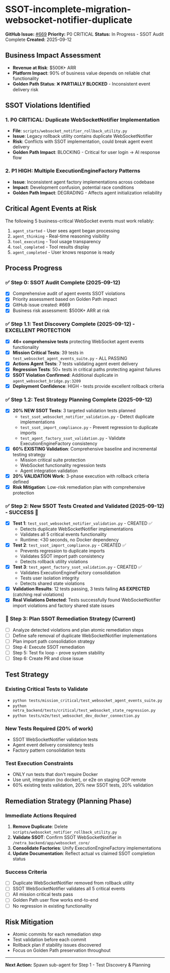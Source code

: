 # SSOT-incomplete-migration-websocket-notifier-duplicate

**GitHub Issue:** [#669](https://github.com/netra-systems/netra-apex/issues/669)
**Priority:** P0 CRITICAL
**Status:** In Progress - SSOT Audit Complete
**Created:** 2025-09-12

## Business Impact Assessment
- **Revenue at Risk**: $500K+ ARR
- **Platform Impact**: 90% of business value depends on reliable chat functionality
- **Golden Path Status**: ❌ **PARTIALLY BLOCKED** - Inconsistent event delivery risk

## SSOT Violations Identified

### 1. P0 CRITICAL: Duplicate WebSocketNotifier Implementation
- **File**: `scripts/websocket_notifier_rollback_utility.py`
- **Issue**: Legacy rollback utility contains duplicate WebSocketNotifier
- **Risk**: Conflicts with SSOT implementation, could break agent event delivery
- **Golden Path Impact**: BLOCKING - Critical for user login → AI response flow

### 2. P1 HIGH: Multiple ExecutionEngineFactory Patterns
- **Issue**: Inconsistent agent factory implementations across codebase
- **Impact**: Development confusion, potential race conditions
- **Golden Path Impact**: DEGRADING - Affects agent initialization reliability

## Critical Agent Events at Risk
The following 5 business-critical WebSocket events must work reliably:
1. `agent_started` - User sees agent began processing
2. `agent_thinking` - Real-time reasoning visibility
3. `tool_executing` - Tool usage transparency
4. `tool_completed` - Tool results display
5. `agent_completed` - User knows response is ready

## Process Progress

### ✅ Step 0: SSOT Audit Complete (2025-09-12)
- [x] Comprehensive audit of agent events SSOT violations
- [x] Priority assessment based on Golden Path impact
- [x] GitHub issue created: #669
- [x] Business risk assessment: $500K+ ARR at risk

### ✅ Step 1.1: Test Discovery Complete (2025-09-12) - EXCELLENT PROTECTION
- [x] **46+ comprehensive tests** protecting WebSocket agent events functionality
- [x] **Mission Critical Tests**: 39 tests in `test_websocket_agent_events_suite.py` - ALL PASSING
- [x] **Actions Agent Tests**: 7 tests validating agent event delivery
- [x] **Regression Tests**: 50+ tests in critical paths protecting against failures
- [x] **SSOT Violation Confirmed**: Additional duplicate in `agent_websocket_bridge.py:3209`
- [x] **Deployment Confidence**: HIGH - tests provide excellent rollback criteria

### ✅ Step 1.2: Test Strategy Planning Complete (2025-09-12)
- [x] **20% NEW SSOT Tests**: 3 targeted validation tests planned
  - `test_ssot_websocket_notifier_validation.py` - Detect duplicate implementations
  - `test_ssot_import_compliance.py` - Prevent regression to duplicate imports
  - `test_agent_factory_ssot_validation.py` - Validate ExecutionEngineFactory consistency
- [x] **60% EXISTING Validation**: Comprehensive baseline and incremental testing strategy
  - Mission critical suite protection
  - WebSocket functionality regression tests
  - Agent integration validation
- [x] **20% VALIDATION Work**: 3-phase execution with rollback criteria defined
- [x] **Risk Mitigation**: Low-risk remediation plan with comprehensive protection

### ✅ Step 2: New SSOT Tests Created and Validated (2025-09-12) - SUCCESS 🎉
- [x] **Test 1**: `test_ssot_websocket_notifier_validation.py` - CREATED ✅
  - Detects duplicate WebSocketNotifier implementations
  - Validates all 5 critical events functionality
  - Runtime: <30 seconds, no Docker dependency
- [x] **Test 2**: `test_ssot_import_compliance.py` - CREATED ✅
  - Prevents regression to duplicate imports
  - Validates SSOT import path consistency
  - Detects rollback utility violations
- [x] **Test 3**: `test_agent_factory_ssot_validation.py` - CREATED ✅
  - Validates ExecutionEngineFactory consolidation
  - Tests user isolation integrity
  - Detects shared state violations
- [x] **Validation Results**: 12 tests passing, 3 tests failing **AS EXPECTED** (catching real violations)
- [x] **Real Violations Detected**: Tests successfully found WebSocketNotifier import violations and factory shared state issues

### 🔄 Step 3: Plan SSOT Remediation Strategy (Current)
- [ ] Analyze detected violations and plan atomic remediation steps
- [ ] Define safe removal of duplicate WebSocketNotifier implementations
- [ ] Plan import path consolidation strategy
- [ ] Step 4: Execute SSOT remediation
- [ ] Step 5: Test fix loop - prove system stability
- [ ] Step 6: Create PR and close issue

## Test Strategy

### Existing Critical Tests to Validate
- `python tests/mission_critical/test_websocket_agent_events_suite.py`
- `python netra_backend/tests/critical/test_websocket_state_regression.py`
- `python tests/e2e/test_websocket_dev_docker_connection.py`

### New Tests Required (20% of work)
- SSOT WebSocketNotifier validation tests
- Agent event delivery consistency tests
- Factory pattern consolidation tests

### Test Execution Constraints
- ONLY run tests that don't require Docker
- Use unit, integration (no docker), or e2e on staging GCP remote
- 60% existing tests validation, 20% new SSOT tests, 20% validation

## Remediation Strategy (Planning Phase)

### Immediate Actions Required
1. **Remove Duplicate**: Delete `scripts/websocket_notifier_rollback_utility.py`
2. **Validate SSOT**: Confirm SSOT WebSocketNotifier in `/netra_backend/app/websocket_core/`
3. **Consolidate Factories**: Unify ExecutionEngineFactory implementations
4. **Update Documentation**: Reflect actual vs claimed SSOT completion status

### Success Criteria
- [ ] Duplicate WebSocketNotifier removed from rollback utility
- [ ] SSOT WebSocketNotifier validates all 5 critical events
- [ ] All mission critical tests pass
- [ ] Golden Path user flow works end-to-end
- [ ] No regression in existing functionality

## Risk Mitigation
- Atomic commits for each remediation step
- Test validation before each commit
- Rollback plan if stability issues discovered
- Focus on Golden Path preservation throughout

---

**Next Action:** Spawn sub-agent for Step 1 - Test Discovery & Planning